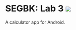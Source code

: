 # SEGBK: Lab 3 ![](https://travis-ci.org/SEGBK/lab3.svg?branch=libcalc)

A calculator app for Android.
